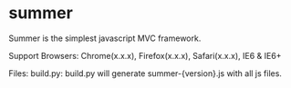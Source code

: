 summer
======

Summer is the simplest javascript MVC framework.

Support Browsers:
Chrome(x.x.x), Firefox(x.x.x), Safari(x.x.x), IE6 & IE6+

Files:
build.py: build.py will generate summer-{version}.js with all js files.

